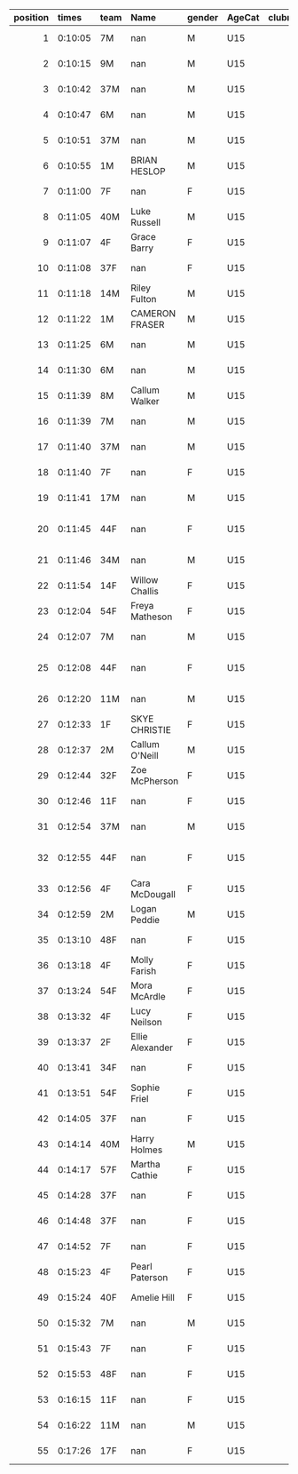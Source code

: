 |   position | times   | team   | Name            | gender   | AgeCat   |   clubnumber | Club name             | Website                                |
|-----------:|:--------|:-------|:----------------|:---------|:---------|-------------:|:----------------------|:---------------------------------------|
|          1 | 0:10:05 | 7M     | nan             | M        | U15      |            7 | Giffnock North AC     | https://www.giffnocknorth.co.uk/       |
|          2 | 0:10:15 | 9M     | nan             | M        | U15      |            9 | Garscube Harriers     | https://www.garscubeharriers.org.uk/   |
|          3 | 0:10:42 | 37M    | nan             | M        | U15      |           37 | Law & District AAC    | http://www.lawaac.co.uk/               |
|          4 | 0:10:47 | 6M     | nan             | M        | U15      |            6 | Cambuslang Harriers   | https://cambuslangharriers.org/        |
|          5 | 0:10:51 | 37M    | nan             | M        | U15      |           37 | Law & District AAC    | http://www.lawaac.co.uk/               |
|          6 | 0:10:55 | 1M     | BRIAN HESLOP    | M        | U15      |            1 | East Kilbride AC      | http://www.ekac.org.uk/                |
|          7 | 0:11:00 | 7F     | nan             | F        | U15      |            7 | Giffnock North AC     | https://www.giffnocknorth.co.uk/       |
|          8 | 0:11:05 | 40M    | Luke Russell    | M        | U15      |           40 | Motherwell AC         | https://motherwellac.com/              |
|          9 | 0:11:07 | 4F     | Grace Barry     | F        | U15      |            4 | Inverclyde AC         | https://www.inverclydeac.org/          |
|         10 | 0:11:08 | 37F    | nan             | F        | U15      |           37 | Law & District AAC    | http://www.lawaac.co.uk/               |
|         11 | 0:11:18 | 14M    | Riley Fulton    | M        | U15      |           14 | Ayr Seaforth AC       | https://www.ayrseaforth.co.uk/         |
|         12 | 0:11:22 | 1M     | CAMERON FRASER  | M        | U15      |            1 | East Kilbride AC      | http://www.ekac.org.uk/                |
|         13 | 0:11:25 | 6M     | nan             | M        | U15      |            6 | Cambuslang Harriers   | https://cambuslangharriers.org/        |
|         14 | 0:11:30 | 6M     | nan             | M        | U15      |            6 | Cambuslang Harriers   | https://cambuslangharriers.org/        |
|         15 | 0:11:39 | 8M     | Callum Walker   | M        | U15      |            8 | Bellahouston Harriers | http://www.bellahoustonharriers.co.uk/ |
|         16 | 0:11:39 | 7M     | nan             | M        | U15      |            7 | Giffnock North AC     | https://www.giffnocknorth.co.uk/       |
|         17 | 0:11:40 | 37M    | nan             | M        | U15      |           37 | Law & District AAC    | http://www.lawaac.co.uk/               |
|         18 | 0:11:40 | 7F     | nan             | F        | U15      |            7 | Giffnock North AC     | https://www.giffnocknorth.co.uk/       |
|         19 | 0:11:41 | 17M    | nan             | M        | U15      |           17 | Calderglen Harriers   | http://www.calderglenharriers.org.uk/  |
|         20 | 0:11:45 | 44F    | nan             | F        | U15      |           44 | North Ayrshire AAC    | https://naathletics.co.uk/             |
|         21 | 0:11:46 | 34M    | nan             | M        | U15      |           34 | Kilbarchan AAC        | https://kilbarchanaac.org.uk/          |
|         22 | 0:11:54 | 14F    | Willow Challis  | F        | U15      |           14 | Ayr Seaforth AC       | https://www.ayrseaforth.co.uk/         |
|         23 | 0:12:04 | 54F    | Freya Matheson  | F        | U15      |           54 | VP-Glasgow            | https://www.vp-glasgow.com             |
|         24 | 0:12:07 | 7M     | nan             | M        | U15      |            7 | Giffnock North AC     | https://www.giffnocknorth.co.uk/       |
|         25 | 0:12:08 | 44F    | nan             | F        | U15      |           44 | North Ayrshire AAC    | https://naathletics.co.uk/             |
|         26 | 0:12:20 | 11M    | nan             | M        | U15      |           11 | Airdrie Harriers      | http://airdrieharriers.org/            |
|         27 | 0:12:33 | 1F     | SKYE CHRISTIE   | F        | U15      |            1 | East Kilbride AC      | http://www.ekac.org.uk/                |
|         28 | 0:12:37 | 2M     | Callum O'Neill  | M        | U15      |            2 | Kilmarnock H&AC       | http://www.kilmarnockharriers.com/     |
|         29 | 0:12:44 | 32F    | Zoe McPherson   | F        | U15      |           32 | Helensburgh AAC       | https://www.helensburghaac.com/        |
|         30 | 0:12:46 | 11F    | nan             | F        | U15      |           11 | Airdrie Harriers      | http://airdrieharriers.org/            |
|         31 | 0:12:54 | 37M    | nan             | M        | U15      |           37 | Law & District AAC    | http://www.lawaac.co.uk/               |
|         32 | 0:12:55 | 44F    | nan             | F        | U15      |           44 | North Ayrshire AAC    | https://naathletics.co.uk/             |
|         33 | 0:12:56 | 4F     | Cara McDougall  | F        | U15      |            4 | Inverclyde AC         | https://www.inverclydeac.org/          |
|         34 | 0:12:59 | 2M     | Logan Peddie    | M        | U15      |            2 | Kilmarnock H&AC       | http://www.kilmarnockharriers.com/     |
|         35 | 0:13:10 | 48F    | nan             | F        | U15      |           48 | Springburn Harriers   | https://www.springburnharriers.co.uk/  |
|         36 | 0:13:18 | 4F     | Molly Farish    | F        | U15      |            4 | Inverclyde AC         | https://www.inverclydeac.org/          |
|         37 | 0:13:24 | 54F    | Mora McArdle    | F        | U15      |           54 | VP-Glasgow            | https://www.vp-glasgow.com             |
|         38 | 0:13:32 | 4F     | Lucy Neilson    | F        | U15      |            4 | Inverclyde AC         | https://www.inverclydeac.org/          |
|         39 | 0:13:37 | 2F     | Ellie Alexander | F        | U15      |            2 | Kilmarnock H&AC       | http://www.kilmarnockharriers.com/     |
|         40 | 0:13:41 | 34F    | nan             | F        | U15      |           34 | Kilbarchan AAC        | https://kilbarchanaac.org.uk/          |
|         41 | 0:13:51 | 54F    | Sophie Friel    | F        | U15      |           54 | VP-Glasgow            | https://www.vp-glasgow.com             |
|         42 | 0:14:05 | 37F    | nan             | F        | U15      |           37 | Law & District AAC    | http://www.lawaac.co.uk/               |
|         43 | 0:14:14 | 40M    | Harry Holmes    | M        | U15      |           40 | Motherwell AC         | https://motherwellac.com/              |
|         44 | 0:14:17 | 57F    | Martha Cathie   | F        | U15      |           57 | Whitemoss AAC         | https://whitemossaac.co.uk/            |
|         45 | 0:14:28 | 37F    | nan             | F        | U15      |           37 | Law & District AAC    | http://www.lawaac.co.uk/               |
|         46 | 0:14:48 | 37F    | nan             | F        | U15      |           37 | Law & District AAC    | http://www.lawaac.co.uk/               |
|         47 | 0:14:52 | 7F     | nan             | F        | U15      |            7 | Giffnock North AC     | https://www.giffnocknorth.co.uk/       |
|         48 | 0:15:23 | 4F     | Pearl Paterson  | F        | U15      |            4 | Inverclyde AC         | https://www.inverclydeac.org/          |
|         49 | 0:15:24 | 40F    | Amelie Hill     | F        | U15      |           40 | Motherwell AC         | https://motherwellac.com/              |
|         50 | 0:15:32 | 7M     | nan             | M        | U15      |            7 | Giffnock North AC     | https://www.giffnocknorth.co.uk/       |
|         51 | 0:15:43 | 7F     | nan             | F        | U15      |            7 | Giffnock North AC     | https://www.giffnocknorth.co.uk/       |
|         52 | 0:15:53 | 48F    | nan             | F        | U15      |           48 | Springburn Harriers   | https://www.springburnharriers.co.uk/  |
|         53 | 0:16:15 | 11F    | nan             | F        | U15      |           11 | Airdrie Harriers      | http://airdrieharriers.org/            |
|         54 | 0:16:22 | 11M    | nan             | M        | U15      |           11 | Airdrie Harriers      | http://airdrieharriers.org/            |
|         55 | 0:17:26 | 17F    | nan             | F        | U15      |           17 | Calderglen Harriers   | http://www.calderglenharriers.org.uk/  |